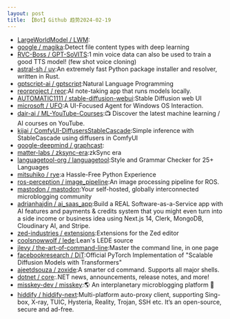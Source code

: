 ```yaml
---
layout: post
title: 【Bot】Github 趋势2024-02-19
---
```


* [LargeWorldModel / LWM](https://github.com/LargeWorldModel/LWM):
* [google / magika](https://github.com/google/magika):Detect file content types with deep learning
* [RVC-Boss / GPT-SoVITS](https://github.com/RVC-Boss/GPT-SoVITS):1 min voice data can also be used to train a good TTS model! (few shot voice cloning)
* [astral-sh / uv](https://github.com/astral-sh/uv):An extremely fast Python package installer and resolver, written in Rust.
* [gptscript-ai / gptscript](https://github.com/gptscript-ai/gptscript):Natural Language Programming
* [reorproject / reor](https://github.com/reorproject/reor):AI note-taking app that runs models locally.
* [AUTOMATIC1111 / stable-diffusion-webui](https://github.com/AUTOMATIC1111/stable-diffusion-webui):Stable Diffusion web UI
* [microsoft / UFO](https://github.com/microsoft/UFO):A UI-Focused Agent for Windows OS Interaction.
* [dair-ai / ML-YouTube-Courses](https://github.com/dair-ai/ML-YouTube-Courses):📺 Discover the latest machine learning / AI courses on YouTube.
* [kijai / ComfyUI-DiffusersStableCascade](https://github.com/kijai/ComfyUI-DiffusersStableCascade):Simple inference with StableCascade using diffusers in ComfyUI
* [google-deepmind / graphcast](https://github.com/google-deepmind/graphcast):
* [matter-labs / zksync-era](https://github.com/matter-labs/zksync-era):zkSync era
* [languagetool-org / languagetool](https://github.com/languagetool-org/languagetool):Style and Grammar Checker for 25+ Languages
* [mitsuhiko / rye](https://github.com/mitsuhiko/rye):a Hassle-Free Python Experience
* [ros-perception / image_pipeline](https://github.com/ros-perception/image_pipeline):An image processing pipeline for ROS.
* [mastodon / mastodon](https://github.com/mastodon/mastodon):Your self-hosted, globally interconnected microblogging community
* [adrianhajdin / ai_saas_app](https://github.com/adrianhajdin/ai_saas_app):Build a REAL Software-as-a-Service app with AI features and payments & credits system that you might even turn into a side income or business idea using Next.js 14, Clerk, MongoDB, Cloudinary AI, and Stripe.
* [zed-industries / extensions](https://github.com/zed-industries/extensions):Extensions for the Zed editor
* [coolsnowwolf / lede](https://github.com/coolsnowwolf/lede):Lean's LEDE source
* [jlevy / the-art-of-command-line](https://github.com/jlevy/the-art-of-command-line):Master the command line, in one page
* [facebookresearch / DiT](https://github.com/facebookresearch/DiT):Official PyTorch Implementation of "Scalable Diffusion Models with Transformers"
* [ajeetdsouza / zoxide](https://github.com/ajeetdsouza/zoxide):A smarter cd command. Supports all major shells.
* [dotnet / core](https://github.com/dotnet/core):.NET news, announcements, release notes, and more!
* [misskey-dev / misskey](https://github.com/misskey-dev/misskey):🌎 An interplanetary microblogging platform 🚀
* [hiddify / hiddify-next](https://github.com/hiddify/hiddify-next):Multi-platform auto-proxy client, supporting Sing-box, X-ray, TUIC, Hysteria, Reality, Trojan, SSH etc. It’s an open-source, secure and ad-free.
